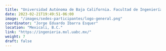 ```yaml
---
title: "Universidad Autónoma de Baja California. Facultad de Ingeniería. Campus Mexicali."
date: 2023-02-21T19:49:51-06:00
image: "/images/sedes-participantes/logo-general.png"
coordinator: "Jorge Eduardo Ibarra Esquer" 
location: "Mexicali, B.C."
link: "https://ingenieria.mxl.uabc.mx/"
weight: 7
draft: false
---
```


